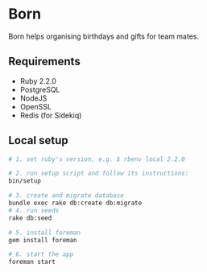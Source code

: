 # Born

Born helps organising birthdays and gifts for team mates.

## Requirements
- Ruby 2.2.0
- PostgreSQL
- NodeJS
- OpenSSL
- Redis (for Sidekiq)


## Local setup


```bash
# 1. set ruby's version, e.g. $ rbenv local 2.2.0

# 2. run setup script and follow its instructions:
bin/setup

# 3. create and migrate database 
bundle exec rake db:create db:migrate
# 4. run seeds
rake db:seed

# 5. install foreman
gem install foreman

# 6. start the app
foreman start
```
